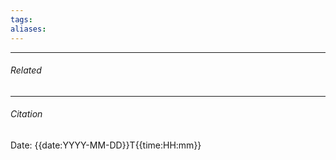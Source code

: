 ```yaml
---
tags: 
aliases: 
---
```



---
###### Related 
---
###### Citation
Date: {{date:YYYY-MM-DD}}T{{time:HH:mm}}
